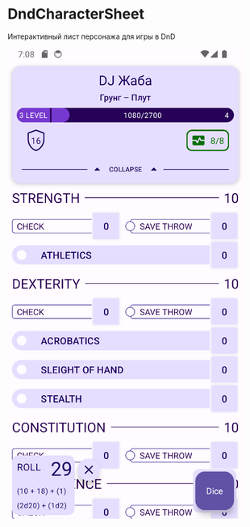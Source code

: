 # DndCharacterSheet
Интерактивный лист персонажа для игры в DnD

![Interface of default character sheet](assets/images/CharacterSheetInterface.png)
